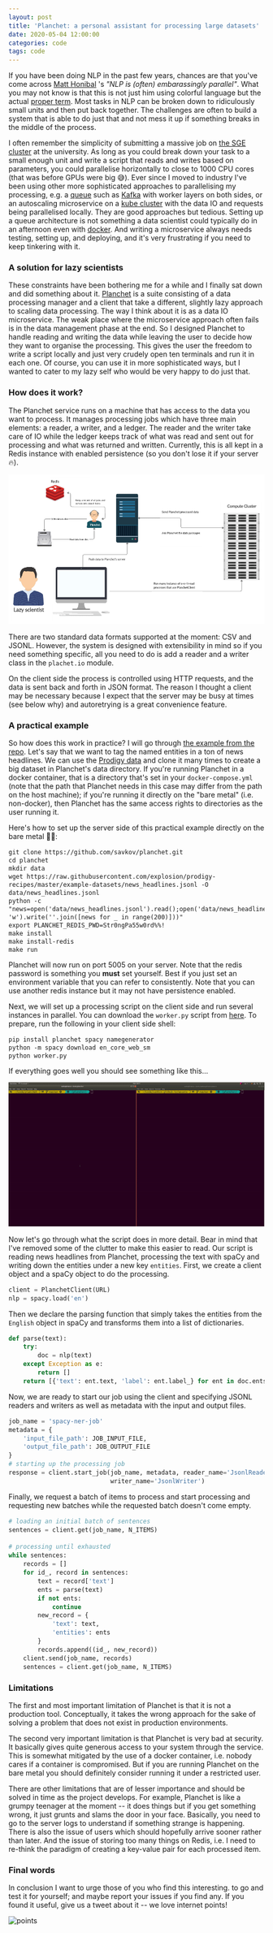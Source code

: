 ```yaml
---
layout: post
title: 'Planchet: a personal assistant for processing large datasets'
date: 2020-05-04 12:00:00
categories: code
tags: code
---
```


If you have been doing NLP in the past few years, chances are that you've come 
across [Matt Honibal](https://twitter.com/honnibal?lang=en) 's _"NLP is (often) 
embarassingly parallel"_. What you may not know is that this is not just him 
using colorful language but the actual 
[proper term](https://en.wikipedia.org/wiki/Embarrassingly_parallel).
Most tasks in NLP can be broken down to ridiculously small units and then put
back together. The challenges are often to build a system that is able to do
just that and not mess it up if something breaks in the middle of the process.

I often remember the simplicity of submitting a massive job on
[the SGE cluster](https://en.wikipedia.org/wiki/Oracle_Grid_Engine) at the
university. As long as you could break down your task to a small enough unit
and write a script that reads and writes based on parameters,
you could parallelise horizontally to close to 1000 CPU cores (that was before
GPUs were big 😅). Ever since I moved to industry I've been using other more
sophisticated approaches to parallelising my processing, e.g. 
a [queue](https://en.wikipedia.org/wiki/Message_queue) such as
[Kafka](https://kafka.apache.org/intro) with worker layers on both sides, or 
an autoscaling microservice on 
a [kube cluster](https://en.wikipedia.org/wiki/Kubernetes) with the data IO and 
requests being parallelised locally. They
are good approaches but tedious. Setting up a queue architecture is not
something a data scientist could typically do in an afternoon even with 
[docker](https://en.wikipedia.org/wiki/Docker_(software)).
And writing a microservice always needs testing, setting up, and deploying, 
and it's very frustrating if you need to keep tinkering with it.

### A solution for lazy scientists

These constraints have been bothering me for a while and I finally sat down and
did something about it. [Planchet](https://github.com/savkov/Planchet) is a 
suite consisting of a data processing manager and a client that take a 
different, slightly lazy approach to scaling data processing. 
The way I think about it is as a data IO microservice. 
The weak place where the microservice approach often fails is in
the data management phase at the end. So I designed Planchet to handle reading
and writing the data while leaving the user to decide how they want to organise
the processing. This gives the user the freedom to write a script locally and
just very crudely open ten terminals and run it in each one. Of course, you can
use it in more sophisticated ways, but I wanted to cater to my lazy self who
would be very happy to do just that.

### How does it work?

The Planchet service runs on a machine that has access to the data you want to
process. It manages processing jobs which have three main elements: a reader,
a writer, and a ledger. The reader and the writer take care of IO while the
ledger keeps track of what was read and sent out for processing and what was 
returned and written. Currently, this is all kept in a Redis instance with 
enabled persistence (so you don't lose it if your server 🔥).

![planchet diagram](https://raw.githubusercontent.com/savkov/planchet/master/img/Planchet.png)

There are two standard data formats supported at the moment: CSV and 
JSONL. However, the system is designed with extensibility in mind so if you
need something specific, all you need to do is add a reader and a writer class
in the `plachet.io` module.

On the client side the process is controlled using HTTP requests, and the data
is sent back and forth in JSON format. The reason I thought a client may be
necessary because I expect that the server may be busy at times (see 
below why) and autoretrying is a great convenience feature.

### A practical example

So how does this work in practice? I will go through 
[the example from the repo](https://github.com/savkov/planchet#example). 
Let's say that we want to tag the named entities in a ton of news headlines.
We can use the 
[Prodigy data](https://raw.githubusercontent.com/explosion/prodigy-recipes/master/example-datasets/news_headlines.jsonl) 
and clone it many times to create a big dataset in Planchet's data directory.
If you're running Planchet in a docker container, that is a directory that's set
in your `docker-compose.yml` (note that the path that Planchet needs in this 
case may differ from the path on the host machine); if you're running it 
directly on the "bare metal" (i.e. non-docker), then Planchet has the same 
access rights to directories as the user running it.

Here's how to set up the server side of this practical example directly on the 
bare metal 🧸🤘:

```shell
git clone https://github.com/savkov/planchet.git
cd planchet
mkdir data
wget https://raw.githubusercontent.com/explosion/prodigy-recipes/master/example-datasets/news_headlines.jsonl -O data/news_headlines.jsonl
python -c "news=open('data/news_headlines.jsonl').read();open('data/news_headlines.jsonl', 'w').write(''.join([news for _ in range(200)]))"
export PLANCHET_REDIS_PWD=Str0ngPa55w0rd%%!
make install
make install-redis
make run
```

Planchet will now run on port 5005 on your server. Note that the redis password 
is something you **must** set yourself. Best if you just set an environment 
variable that you can refer to consistently. Note that you can use another redis
instance but it may not have persistence enabled.


Next, we will set up a processing script on the client side and run several 
instances in parallel. You can download the `worker.py` script from 
[here](/assets/planchet/worker.py). To prepare, run the following in your 
client side shell:

```shell
pip install planchet spacy namegenerator
python -m spacy download en_core_web_sm
python worker.py
```

If everything goes well you should see something like this...

![demo gif](/assets/planchet/demo.gif)

Now let's go through what the script does in more detail. Bear in mind that I've
removed some of the clutter to make this easier to read. Our script is reading 
news headlines from Planchet, processing the text with
spaCy and writing down the entities under a new key `entities`. First, we create 
a client object and a spaCy object to do the processing. 

``` python
client = PlanchetClient(URL)
nlp = spacy.load('en')
```

Then we declare the parsing function that simply takes the entities from the
`English` object in spaCy and transforms them into a list of dictionaries.

``` python
def parse(text):
    try:
        doc = nlp(text)
    except Exception as e:
        return []
    return [{'text': ent.text, 'label': ent.label_} for ent in doc.ents]
```

Now, we are ready to start our job using the client and specifying JSONL 
readers and writers as well as metadata with the input and output files. 

```python
job_name = 'spacy-ner-job'
metadata = {
    'input_file_path': JOB_INPUT_FILE,
    'output_file_path': JOB_OUTPUT_FILE
}
# starting up the processing job
response = client.start_job(job_name, metadata, reader_name='JsonlReader',
                            writer_name='JsonlWriter')
```

Finally, we request a batch of items to process and start processing and 
requesting new batches while the requested batch doesn't come empty.

```python
# loading an initial batch of sentences
sentences = client.get(job_name, N_ITEMS)

# processing until exhausted
while sentences:
    records = []
    for id_, record in sentences:
        text = record['text']
        ents = parse(text)
        if not ents:
            continue
        new_record = {
            'text': text,
            'entities': ents
        }
        records.append((id_, new_record))
    client.send(job_name, records)
    sentences = client.get(job_name, N_ITEMS)
```


### Limitations

The first and most important limitation of Planchet is that it is not a 
production tool. Conceptually, it takes the wrong approach for the sake of
solving a problem that does not exist in production environments.

The second very important limitation is that Planchet is very bad at security.
It basically gives quite generous access to your system through the service.
This is somewhat mitigated by the use of a docker container, i.e. nobody cares
if a container is compromised. But if you are running Planchet on the bare metal
you should definitely consider running it under a restricted user.

There are other limitations that are of lesser importance and should be solved
in time as the project develops. For example, Planchet is like a grumpy teenager
at the moment -- it does things but if you get something wrong, it just grunts
and slams the door in your face. Basically, you need to go to the server logs
to understand if something strange is happening. There is also the issue of 
users which should hopefully arrive sooner rather than later. And the issue of
storing too many things on Redis, i.e. I need to re-think the paradigm of 
creating a key-value pair for each processed item.


### Final words

In conclusion I want to urge those of you who find this interesting. to go and
test it for yourself; and maybe report your issues if you find any. 
If you found it useful, give us a tweet about it -- we love internet points!

![points](https://media.giphy.com/media/26ybxqF6r4w1pjjws/giphy.gif)
